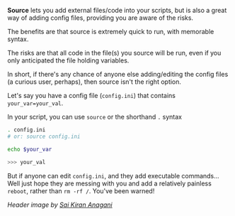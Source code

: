 <!--- META
title=Quickly add a Config File to your Bash Scripts
publish_date=20200618
description=Quickly add a config file to your bash scripts using source.
author=techbitsio
tags=bash,scripting
header_image=linux-commandline.jpg
comments=8
-->

**Source** lets you add external files/code into your scripts, but is also a great way of adding config files, providing you are aware of the risks.

The benefits are that source is extremely quick to run, with memorable syntax.

The risks are that all code in the file(s) you source will be run, even if you only anticipated the file holding variables.

In short, if there's any chance of anyone else adding/editing the config files (a curious user, perhaps), then source isn't the right option.

Let's say you have a config file (`config.ini`) that contains `your_var=your_val`.

In your script, you can use `source` or the shorthand `.` syntax

```bash
. config.ini
# or: source config.ini

echo $your_var 

>>> your_val
```

But if anyone can edit `config.ini`, and they add executable commands... Well just hope they are messing with you and add a relatively painless `reboot`, rather than `rm -rf /`. You've been warned!

*Header image by [Sai Kiran Anagani](https://unsplash.com/photos/Tjbk79TARiE)*